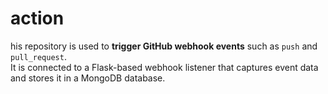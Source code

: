# action
his repository is used to **trigger GitHub webhook events** such as `push` and `pull_request`.  
It is connected to a Flask-based webhook listener that captures event data and stores it in a MongoDB database.
